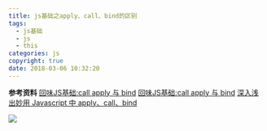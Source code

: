 ```yaml
---
title: js基础之apply、call、bind的区别
tags:
  - js基础
  - js
  - this
categories: js
copyright: true
date: 2018-03-06 10:32:20
---
```


<!--more-->

**参考资料**
[回味JS基础:call apply 与 bind](https://segmentfault.com/a/1190000004568767)
[回味JS基础:call apply 与 bind](https://mp.weixin.qq.com/s?__biz=MzAwNzgxMjYzMA==&mid=401455454&idx=1&sn=e413b27ad8a742668c00e704e72f768c#rd)
[深入浅出妙用 Javascript 中 apply、call、bind](http://web.jobbole.com/83642/)

![](http://static.zhyjor.com/wexin.png)
